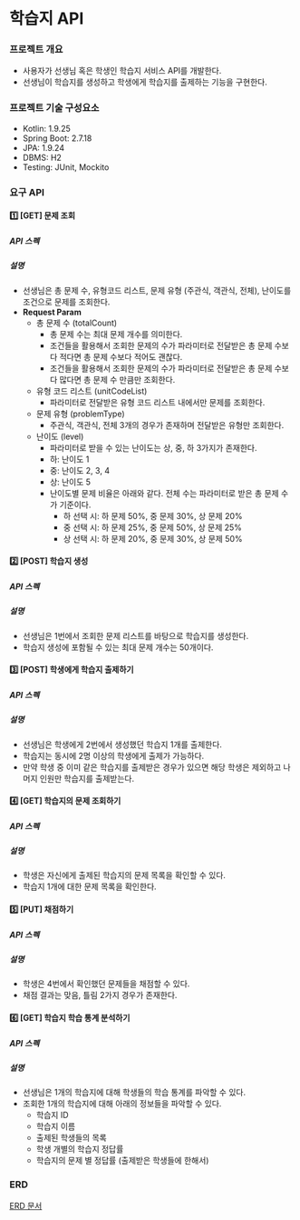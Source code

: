 # 학습지 API
### 프로젝트 개요
* 사용자가 선생님 혹은 학생인 학습지 서비스 API를 개발한다.
* 선생님이 학습지를 생성하고 학생에게 학습지를 출제하는 기능을 구현한다.

### 프로젝트 기술 구성요소
* Kotlin: 1.9.25
* Spring Boot: 2.7.18
* JPA: 1.9.24
* DBMS: H2
* Testing: JUnit, Mockito

### 요구 API
#### 1️⃣ [GET] 문제 조회
##### API 스펙
##### 설명
* 선생님은 총 문제 수, 유형코드 리스트, 문제 유형 (주관식, 객관식, 전체), 난이도를 조건으로 문제를 조회한다.
* **Request Param**
  * 총 문제 수 (totalCount)
    * 총 문제 수는 최대 문제 개수를 의미한다.
    * 조건들을 활용해서 조회한 문제의 수가 파라미터로 전달받은 총 문제 수보다 적다면 총 문제 수보다 적어도 괜찮다.
    * 조건들을 활용해서 조회한 문제의 수가 파라미터로 전달받은 총 문제 수보다 많다면 총 문제 수 만큼만 조회한다.
  * 유형 코드 리스트 (unitCodeList)
    * 파라미터로 전달받은 유형 코드 리스트 내에서만 문제를 조회한다.
  * 문제 유형 (problemType)
    * 주관식, 객관식, 전체 3개의 경우가 존재하며 전달받은 유형만 조회한다.
  * 난이도 (level)
    * 파라미터로 받을 수 있는 난이도는 상, 중, 하 3가지가 존재한다.
    * 하: 난이도 1
    * 중: 난이도 2, 3, 4
    * 상: 난이도 5
    * 난이도별 문제 비율은 아래와 같다. 전체 수는 파라미터로 받은 총 문제 수가 기준이다.
      * 하 선택 시: 하 문제 50%, 중 문제 30%, 상 문제 20%
      * 중 선택 시: 하 문제 25%, 중 문제 50%, 상 문제 25%
      * 상 선택 시: 하 문제 20%, 중 문제 30%, 상 문제 50%


#### 2️⃣ [POST] 학습지 생성
##### API 스펙
##### 설명
* 선생님은 1번에서 조회한 문제 리스트를 바탕으로 학습지를 생성한다.
* 학습지 생성에 포함될 수 있는 최대 문제 개수는 50개이다.

#### 3️⃣ [POST] 학생에게 학습지 출제하기
##### API 스펙
##### 설명
* 선생님은 학생에게 2번에서 생성했던 학습지 1개를 출제한다.
* 학습지는 동시에 2명 이상의 학생에게 출제가 가능하다.
* 만약 학생 중 이미 같은 학습지를 출제받은 경우가 있으면 해당 학생은 제외하고 나머지 인원만 학습지를 출제받는다.

#### 4️⃣ [GET] 학습지의 문제 조회하기
##### API 스펙
##### 설명
* 학생은 자신에게 출제된 학습지의 문제 목록을 확인할 수 있다.
* 학습지 1개에 대한 문제 목록을 확인한다.

#### 5️⃣ [PUT] 채점하기
##### API 스펙
##### 설명
* 학생은 4번에서 확인했던 문제들을 채점할 수 있다.
* 채점 결과는 맞음, 틀림 2가지 경우가 존재한다.

#### 6️⃣ [GET] 학습지 학습 통계 분석하기
##### API 스펙
##### 설명
* 선생님은 1개의 학습지에 대해 학생들의 학습 통계를 파악할 수 있다.
* 조회한 1개의 학습지에 대해 아래의 정보들을 파악할 수 있다.
  * 학습지 ID
  * 학습지 이름
  * 출제된 학생들의 목록
  * 학생 개별의 학습지 정답률
  * 학습지의 문제 별 정답률 (출제받은 학생들에 한해서)

### ERD
[ERD 문서](docs/ERD.md)
